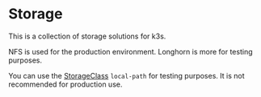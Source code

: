 # Storage

This is a collection of storage solutions for k3s.

NFS is used for the production environment.
Longhorn is more for testing purposes.

You can use the [StorageClass](https://kubernetes.io/docs/concepts/storage/storage-classes/) `local-path` for testing purposes. It is not recommended for production use.
